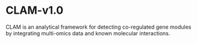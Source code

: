 # CLAM-v1.0
CLAM is an analytical framework for detecting co-regulated gene modules by integrating multi-omics data and known molecular interactions.
